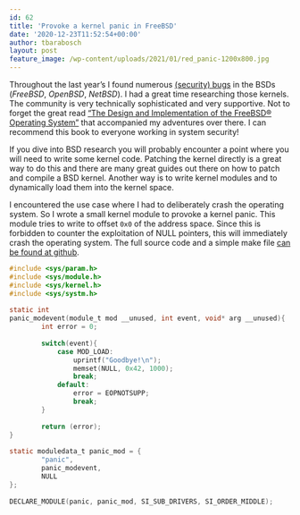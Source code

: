 ```yaml
---
id: 62
title: 'Provoke a kernel panic in FreeBSD'
date: '2020-12-23T11:52:54+00:00'
author: tbarabosch
layout: post
feature_image: /wp-content/uploads/2021/01/red_panic-1200x800.jpg
---
```


Throughout the last year’s I found numerous [(security) bugs](https://freshbsd.org/search?q=Barabosch&sort=commit_date) in the BSDs (*FreeBSD*, *OpenBSD*, *NetBSD*). I had a great time researching those kernels. The community is very technically sophisticated and very supportive. Not to forget the great read [“The Design and Implementation of the FreeBSD® Operating System”](https://www.oreilly.com/library/view/the-design-and/9780133761825/) that accompanied my adventures over there. I can recommend this book to everyone working in system security!

<!--more-->

If you dive into BSD research you will probably encounter a point where you will need to write some kernel code. Patching the kernel directly is a great way to do this and there are many great guides out there on how to patch and compile a BSD kernel. Another way is to write kernel modules and to dynamically load them into the kernel space.

I encountered the use case where I had to deliberately crash the operating system. So I wrote a small kernel module to provoke a kernel panic. This module tries to write to offset `0x0` of the address space. Since this is forbidden to counter the exploitation of NULL pointers, this will immediately crash the operating system. The full source code and a simple make file [can be found at github](https://gist.github.com/tbarabosch/bb25c3497bec2413724b010a360e82a3).

```c
#include <sys/param.h>               
#include <sys/module.h>              
#include <sys/kernel.h>           
#include <sys/systm.h>       
                         
static int       
panic_modevent(module_t mod __unused, int event, void* arg __unused){            
        int error = 0;       
      
        switch(event){           
            case MOD_LOAD:       
                uprintf("Goodbye!\n");       
                memset(NULL, 0x42, 1000);       
                break;       
            default:       
                error = EOPNOTSUPP;       
                break;       
        }       
  
        return (error);       
}       
                       
static moduledata_t panic_mod = {           
        "panic",           
        panic_modevent,         
        NULL            
};       
                     
DECLARE_MODULE(panic, panic_mod, SI_SUB_DRIVERS, SI_ORDER_MIDDLE);
```
